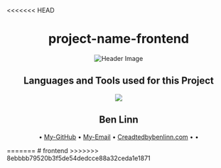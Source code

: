 <<<<<<< HEAD
<h1 align="center">project-name-frontend</h1>

<p align="center">
  <img src="https://createdbybenlinn.com/Original-on-Transparent.png" alt="Header Image" />
</p>

<h2 align="center">Languages and Tools used for this Project</h2>

  <p align="center">
  <a href="https://skillicons.dev">
  <img src="https://skillicons.dev/icons?i=js,html,css,babel,figma,git,github,mongodb,postman,nodejs,nginx,react,vscode" />
 </a>
</p>
 


<h2 align="center"font-size: 24px;">Ben Linn</h2>
                                   
<p align="center">
 •  <a href="https://github.com/blinn26" title="Ben Linn">My-GitHub</a> •
  <a href="mailto:createdbybenlinn@gmail.com?subject=Hi%20" title="Hi!">My-Email</a> •
  <a href="https://createdbybenlinn.com" title="My Website and About Me">Creadtedbybenlinn.com</a> •
  <a href="" title=""></a> •                                                                  
</p>
=======
# frontend
>>>>>>> 8ebbbb79520b3f5de54dedcce88a32ceda1e1871
